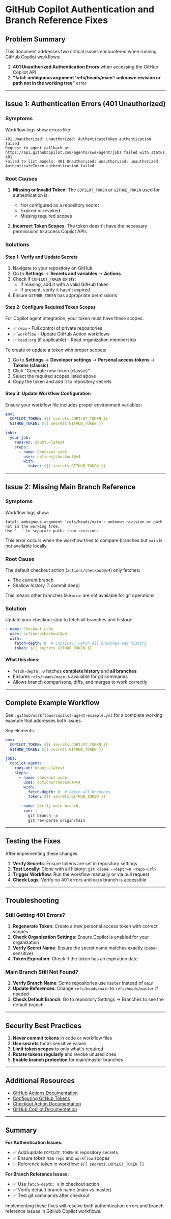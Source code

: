 # GitHub Copilot Authentication and Branch Reference Fixes

## Problem Summary

This document addresses two critical issues encountered when running GitHub Copilot workflows:

1. **401 Unauthorized Authentication Errors** when accessing the GitHub Copilot API
2. **"fatal: ambiguous argument 'refs/heads/main': unknown revision or path not in the working tree"** error

---

## Issue 1: Authentication Errors (401 Unauthorized)

### Symptoms

Workflow logs show errors like:
```
401 Unauthorized: unauthorized: AuthenticateToken authentication failed
Request to agent callback at https://api.githubcopilot.com/agents/swe/agent/jobs failed with status 401
Failed to list models: 401 Unauthorized: unauthorized: unauthorized: AuthenticateToken authentication failed
```

### Root Causes

1. **Missing or Invalid Token**: The `COPILOT_TOKEN` or `GITHUB_TOKEN` used for authentication is:
   - Not configured as a repository secret
   - Expired or revoked
   - Missing required scopes

2. **Incorrect Token Scopes**: The token doesn't have the necessary permissions to access Copilot APIs

### Solutions

#### Step 1: Verify and Update Secrets

1. Navigate to your repository on GitHub
2. Go to **Settings** → **Secrets and variables** → **Actions**
3. Check if `COPILOT_TOKEN` exists:
   - If missing, add it with a valid GitHub token
   - If present, verify it hasn't expired
4. Ensure `GITHUB_TOKEN` has appropriate permissions

#### Step 2: Configure Required Token Scopes

For Copilot agent integration, your token must have these scopes:
- ✅ `repo` - Full control of private repositories
- ✅ `workflow` - Update GitHub Action workflows
- ✅ `read:org` (if applicable) - Read organization membership

To create or update a token with proper scopes:
1. Go to **Settings** → **Developer settings** → **Personal access tokens** → **Tokens (classic)**
2. Click "Generate new token (classic)"
3. Select the required scopes listed above
4. Copy the token and add it to repository secrets

#### Step 3: Update Workflow Configuration

Ensure your workflow file includes proper environment variables:

```yaml
env:
  COPILOT_TOKEN: ${{ secrets.COPILOT_TOKEN }}
  GITHUB_TOKEN: ${{ secrets.GITHUB_TOKEN }}

jobs:
  your-job:
    runs-on: ubuntu-latest
    steps:
      - name: Checkout code
        uses: actions/checkout@v4
        with:
          token: ${{ secrets.GITHUB_TOKEN }}
```

---

## Issue 2: Missing Main Branch Reference

### Symptoms

Workflow logs show:
```
fatal: ambiguous argument 'refs/heads/main': unknown revision or path not in the working tree.
Use '--' to separate paths from revisions
```

This error occurs when the workflow tries to compare branches but `main` is not available locally.

### Root Cause

The default checkout action (`actions/checkout@v4`) only fetches:
- The current branch
- Shallow history (1 commit deep)

This means other branches like `main` are not available for git operations.

### Solution

Update your checkout step to fetch all branches and history:

```yaml
- name: Checkout code
  uses: actions/checkout@v4
  with:
    fetch-depth: 0  # CRITICAL: Fetch all branches and history
    token: ${{ secrets.GITHUB_TOKEN }}
```

#### What this does:
- `fetch-depth: 0` fetches **complete history** and **all branches**
- Ensures `refs/heads/main` is available for git commands
- Allows branch comparisons, diffs, and merges to work correctly

---

## Complete Example Workflow

See `.github/workflows/copilot-agent-example.yml` for a complete working example that addresses both issues.

Key elements:
```yaml
env:
  COPILOT_TOKEN: ${{ secrets.COPILOT_TOKEN }}
  GITHUB_TOKEN: ${{ secrets.GITHUB_TOKEN }}

jobs:
  copilot-agent:
    runs-on: ubuntu-latest
    steps:
      - name: Checkout code
        uses: actions/checkout@v4
        with:
          fetch-depth: 0  # Fetch all branches
          token: ${{ secrets.GITHUB_TOKEN }}
      
      - name: Verify main branch
        run: |
          git branch -a
          git rev-parse origin/main
```

---

## Testing the Fixes

After implementing these changes:

1. **Verify Secrets**: Ensure tokens are set in repository settings
2. **Test Locally**: Clone with all history: `git clone --depth=0 <repo-url>`
3. **Trigger Workflow**: Run the workflow manually or via pull request
4. **Check Logs**: Verify no 401 errors and `main` branch is accessible

---

## Troubleshooting

### Still Getting 401 Errors?

1. **Regenerate Token**: Create a new personal access token with correct scopes
2. **Check Organization Settings**: Ensure Copilot is enabled for your organization
3. **Verify Secret Name**: Ensure the secret name matches exactly (case-sensitive)
4. **Token Expiration**: Check if the token has an expiration date

### Main Branch Still Not Found?

1. **Verify Branch Name**: Some repositories use `master` instead of `main`
2. **Update References**: Change `refs/heads/main` to `refs/heads/master` if needed
3. **Check Default Branch**: Go to repository Settings → Branches to see the default branch

---

## Security Best Practices

1. **Never commit tokens** in code or workflow files
2. **Use secrets** for all sensitive values
3. **Limit token scopes** to only what's required
4. **Rotate tokens regularly** and revoke unused ones
5. **Enable branch protection** for main/master branches

---

## Additional Resources

- [GitHub Actions Documentation](https://docs.github.com/en/actions)
- [Configuring GitHub Tokens](https://docs.github.com/en/authentication/keeping-your-account-and-data-secure/creating-a-personal-access-token)
- [Checkout Action Documentation](https://github.com/actions/checkout)
- [GitHub Copilot Documentation](https://docs.github.com/en/copilot)

---

## Summary

**For Authentication Issues:**
- ✅ Add/update `COPILOT_TOKEN` in repository secrets
- ✅ Ensure token has `repo` and `workflow` scopes
- ✅ Reference token in workflow: `${{ secrets.COPILOT_TOKEN }}`

**For Branch Reference Issues:**
- ✅ Use `fetch-depth: 0` in checkout action
- ✅ Verify default branch name (main vs master)
- ✅ Test git commands after checkout

Implementing these fixes will resolve both authentication errors and branch reference issues in GitHub Copilot workflows.
